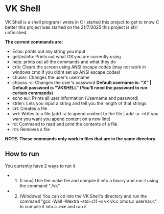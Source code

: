 # VK Shell
VK Shell is a shell program i wrote in C
i started this project to get to know C better
this project was started on the 21/7/2025
this project is still unfinished

**The current commands are:**
* Echo: prints out any string you input
* get/osInfo: Prints out what OS you are currently using
* help: prints out all the commands and what they do
* crls: Clears the screen using ANSI escape codes (may not work in windows cmd if you didnt set up ANSI escape codes)
* chuser: Changes the user's username
* chpass -c: Changes the user's password
**Default username is: "X" | Default password is "VKSHELL" (You'll need the password to run certain commands)**
* echo aui: Prints all user information (Username and password)
* strlen: Lets you input a string and tell you the length of that strings
* crt: Creates a file
* wrt: Writes to a file (add -a to apend content to the file | add -a -nl if you want you want you apend content on a new line)
* rd: Command to read and print the contents of a file
* rm: Removes a file

**NOTE: These commands only work in files that are in the same directory**

## How to run
You currently have 2 ways to run it
* 1. (Linux) Use the make file and compile it into a binary and run it using the command "./vk"
* 2. (Windows) You can cd into the VK Shell's directory and run the command "gcc -Wall -Wextra -std=c11 -o vk vk.c cmds.c userVar.c" to compile it into a .exe and run it